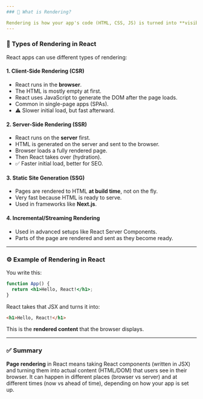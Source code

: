 ```yaml
---
### 📄 What is Rendering?

Rendering is how your app's code (HTML, CSS, JS) is turned into **visible content** in the browser. In React, this means converting **React components** into actual **DOM elements** that the browser can display.
---
```


### 🧠 Types of Rendering in React

React apps can use different types of rendering:

#### 1. **Client-Side Rendering (CSR)**

- React runs in the **browser**.
- The HTML is mostly empty at first.
- React uses JavaScript to generate the DOM after the page loads.
- Common in single-page apps (SPAs).
- ⚠️ Slower initial load, but fast afterward.

#### 2. **Server-Side Rendering (SSR)**

- React runs on the **server** first.
- HTML is generated on the server and sent to the browser.
- Browser loads a fully rendered page.
- Then React takes over (hydration).
- ✅ Faster initial load, better for SEO.

#### 3. **Static Site Generation (SSG)**

- Pages are rendered to HTML **at build time**, not on the fly.
- Very fast because HTML is ready to serve.
- Used in frameworks like **Next.js**.

#### 4. **Incremental/Streaming Rendering**

- Used in advanced setups like React Server Components.
- Parts of the page are rendered and sent as they become ready.

---

### ⚙️ Example of Rendering in React

You write this:

```jsx
function App() {
  return <h1>Hello, React!</h1>;
}
```

React takes that JSX and turns it into:

```html
<h1>Hello, React!</h1>
```

This is the **rendered content** that the browser displays.

---

### ✅ Summary

**Page rendering** in React means taking React components (written in JSX) and turning them into actual content (HTML/DOM) that users see in their browser. It can happen in different places (browser vs server) and at different times (now vs ahead of time), depending on how your app is set up.
